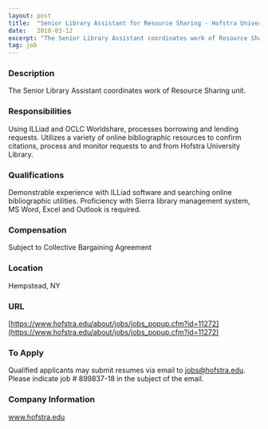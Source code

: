 ```yaml
---
layout: post
title:  "Senior Library Assistant for Resource Sharing - Hofstra University Library"
date:   2018-03-12
excerpt: "The Senior Library Assistant coordinates work of Resource Sharing unit. "
tag: job
---
```


### Description   

The Senior Library Assistant coordinates work of Resource Sharing unit. 


### Responsibilities   

Using ILLiad and OCLC Worldshare, processes borrowing and lending requests. Utilizes a variety of online bibliographic resources to confirm citations, process and monitor requests to and from Hofstra University Library. 


### Qualifications   

Demonstrable experience with ILLiad software and searching online bibliographic utilities. Proficiency with Sierra library management system, MS Word, Excel and Outlook is required. 


### Compensation   

Subject to Collective Bargaining Agreement


### Location   

Hempstead, NY


### URL   

[https://www.hofstra.edu/about/jobs/jobs_popup.cfm?id=11272](https://www.hofstra.edu/about/jobs/jobs_popup.cfm?id=11272)

### To Apply   

Qualified applicants may submit resumes via email to jobs@hofstra.edu. Please indicate job # 899837-18 in the subject of the email.


### Company Information   

www.hofstra.edu



